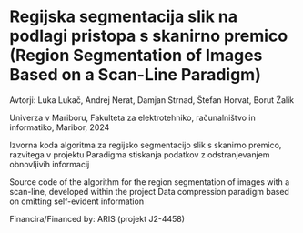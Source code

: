 # Regijska segmentacija slik na podlagi pristopa s skanirno premico (Region Segmentation of Images Based on a Scan-Line Paradigm)

Avtorji: Luka Lukač, Andrej Nerat, Damjan Strnad, Štefan Horvat, Borut Žalik

Univerza v Mariboru, Fakulteta za elektrotehniko, računalništvo in informatiko, Maribor, 2024

Izvorna koda algoritma za regijsko segmentacijo slik s skanirno premico, razvitega v projektu Paradigma stiskanja podatkov z odstranjevanjem obnovljivih informacij

Source code of the algorithm for the region segmentation of images with a scan-line, developed within the project Data compression paradigm based on omitting self-evident information

Financira/Financed by: ARIS (projekt J2-4458)
